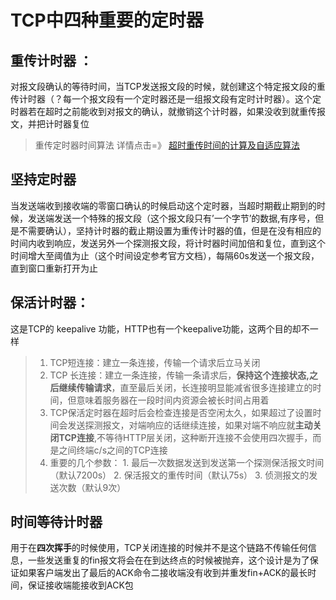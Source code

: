 # TCP中四种重要的定时器

## 重传计时器 ：

  对报文段确认的等待时间，当TCP发送报文段的时候，就创建这个特定报文段的重传计时器（？每一个报文段有一个定时器还是一组报文段有定时计时器）。这个定时器若在超时之前能收到对报文的确认，就撤销这个计时器，如果没收到就重传报文，并把计时器复位

  > 重传定时器时间算法 详情点击=》 [超时重传时间的计算及自适应算法](https://blog.csdn.net/msdnwolaile/article/details/51227491)

## 坚持定时器

当发送端收到接收端的零窗口确认的时候启动这个定时器，当超时期截止期到的时候，发送端发送一个特殊的报文段（这个报文段只有’一个字节’的数据,有序号，但是不需要确认），坚持计时器的截止期设置为重传计时器的值，但是在没有相应的时间内收到响应，发送另外一个探测报文段，将计时器时间加倍和复位，直到这个时间增大至阈值为止（这个时间设定参考官方文档），每隔60s发送一个报文段，直到窗口重新打开为止

## 保活计时器：

  这是TCP的 keepalive 功能，HTTP也有一个keepalive功能，这两个目的却不一样

  > 1. TCP短连接：建立一条连接，传输一个请求后立马关闭
  > 2. TCP 长连接：建立一条连接，传输一条请求后，**保持这个连接状态,之后继续传输请求**，直至最后关闭，长连接明显能减省很多连接建立的时间，但意味着服务器在一段时间内资源会被长时间占用着
  > 3. TCP保活定时器在超时后会检查连接是否空闲太久，如果超过了设置时间会发送探测报文，对端响应的话继续连接，如果对端不响应就**主动关闭TCP连接**,不等待HTTP层关闭，这种断开连接不会使用四次握手，而是之间终端c/s之间的TCP连接
  > 4. 重要的几个参数：
    1. 最后一次数据发送到发送第一个探测保活报文时间（默认7200s）
    2. 保活报文的重传时间（默认75s）
    3. 侦测报文的发送次数（默认9次）

## 时间等待计时器

用于在**四次挥手**的时候使用，TCP关闭连接的时候并不是这个链路不传输任何信息，一些发送重复的fin报文将会在在到达终点的时候被抛弃，这个设计是为了保证如果客户端发出了最后的ACK命令二接收端没有收到并重发fin+ACK的最长时间，保证接收端能接收到ACK包